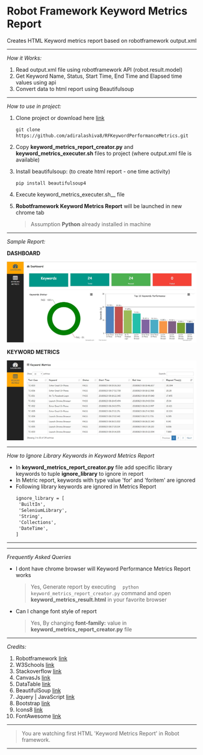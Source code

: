 # Robot Framework Keyword Metrics Report

Creates HTML Keyword metrics report based on robotframework output.xml

---

*How it Works:*

1. Read output.xml file using robotframework API (robot.result.model)
2. Get Keyword Name, Status, Start Time, End Time and Elapsed time values using api
3. Convert data to html report using Beautifulsoup

---

*How to use in project:*

1. Clone project or download here [link](https://github.com/adiralashiva8/RFKeywordPerformanceMetrics/archive/master.zip)
    ```
    git clone https://github.com/adiralashiva8/RFKeywordPerformanceMetrics.git
    ```
2. Copy __keyword_metrics_report_creator.py__ and __keyword_metrics_executer.sh__ files to project (where output.xml file is available)
3. Install beautifulsoup: (to create html report - one time activity)
    ```
    pip install beautifulsoup4
    ```
4. Execute keyword_metrics_executer.sh__ file
5. __Robotframework Keyword Metrics Report__ will be launched in new chrome tab

    > Assumption __Python__ already installed in machine

---

 *Sample Report:*

 __DASHBOARD__

![Screenshot](Keyword_Dashboard.JPG)

__KEYWORD METRICS__

 ![Screenshot](KeywordMetrics_Table.JPG)

---

*How to Ignore Library Keywords in Keyword Metrics Report*
 - In __keyword_metrics_report_creator.py__ file add specific library keywords to tuple __ignore_library__ to ignore in report
 - In Metric report, keywords with type value 'for' and 'foritem' are ignored
 - Following library keywords are ignored in Metrics Report
    ```
    ignore_library = [
     'BuiltIn',
     'SeleniumLibrary',
     'String',
     'Collections',
     'DateTime',
    ] 
    ```

---
---

*Frequently Asked Queries*
 - I dont have chrome browser will Keyword Performance Metrics Report works
    > Yes, Generate report by executing ```   python keyword_metrics_report_creator.py ``` command and open __keyword_metrics_result.html__ in your favorite browser
 - Can I change font style of report
    > Yes, By changing __font-family:__ value in __keyword_metrics_report_creator.py__ file

---

*Credits:*

1. Robotframework [link](http://robotframework.org)
2. W3Schools [link](http://www.w3schools.com)
3. Stackoverflow [link](http://stackoverflow.com)
4. CanvasJs [link](https://canvasjs.com)
5. DataTable [link](https://datatables.net)
6. BeautifulSoup [link](http://beautiful-soup-4.readthedocs.io)
7. Jquery | JavaScript [link](https://www.jqueryscript.net)
8. Bootstrap [link](https://getbootstrap.com/)
9. Icons8 [link](https://icons8.com/)
10. FontAwesome [link](https://fontawesome.com)

---

> You are watching first HTML 'Keyword Metrics Report' in Robot framework.

---
